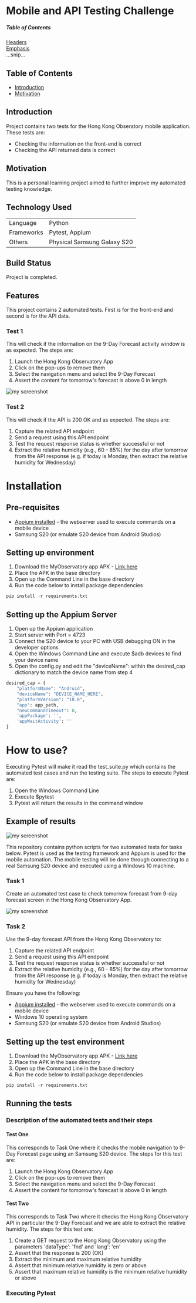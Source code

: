# Mobile and API Testing Challenge

##### Table of Contents  
[Headers](#headers)  
[Emphasis](#emphasis)  
...snip...    
<a name="headers"/>

## Table of Contents

- [Introduction](#introduction)
- [Motivation](#motivation)


## Introduction <a name="introduction"></a>
Project contains two tests for the Hong Kong Obseratory mobile application. These tests are:
* Checking the information on the front-end is correct
* Checking the API returned data is correct 

## Motivation <a name="motivation"></a>
This is a personal learning project aimed to further improve my automated testing knowledge.

## Technology Used
<table>
  <tbody>
    <tr>
      <td>Language</td>
      <td>Python</td>
    </tr>
    <tr>
      <td>Frameworks</td>
      <td>Pytest, Appium</td>
    </tr>
    <tr>
      <td>Others</td>
      <td>Physical Samsung Galaxy S20</td>
    </tr>
  </tbody>
</table>

## Build Status
Project is completed.

## Features
This project contains 2 automated tests. First is for the front-end and second is for the API data.

### Test 1
This will check if the information on the 9-Day Forecast activity window is as expected. The steps are:
1. Launch the Hong Kong Observatory App
2. Click on the pop-ups to remove them
3. Select the navigation menu and select the 9-Day Forecast
4. Assert the content for tomorrow's forecast is above 0 in length

![my screenshot](./example.png)

### Test 2
This will check if the API is 200 OK and as expected. The steps are:
1. Capture the related API endpoint
2. Send a request using this API endpoint
3. Test the request response status is whether successful or not
4. Extract the relative humidity (e.g., 60 - 85%) for the day after tomorrow from the API response (e.g. if today is Monday, then extract the relative humidity for Wednesday)


# Installation

## Pre-requisites
* [Appium installed](https://appium.io/docs/en/about-appium/getting-started/?lang=en) - the webserver used to execute commands on a mobile device
* Samsung S20 (or emulate S20 device from Android Studios)

## Setting up environment
1. Download the MyObservatory app APK - [Link here](https://m.apkpure.com/myobservatory-%E6%88%91%E7%9A%84%E5%A4%A9%E6%96%87%E5%8F%B0/hko.MyObservatory_v1_0)
2. Place the APK in the base directory
3. Open up the Command Line in the base directory
4. Run the code below to install package dependencies 
```python
pip install -r requirements.txt
```

## Setting up the Appium Server
1. Open up the Appium application
2. Start server with Port = 4723
3. Connect the S20 device to your PC with USB debugging ON in the developer options
4. Open the Windows Command Line and execute $adb devices to find your device name
5. Open the config.py and edit the "deviceName": within the desired_cap dictionary to match the device name from step 4
```python
desired_cap = {
    "platformName": "Android",
    "deviceName": "DEVICE_NAME_HERE",
    "platformVersion": "10.0",
    "app": app_path,
    "newCommandTimeout": 0,
    'appPackage': '',
    'appWaitActivity': ''
}
```
# How to use?
Executing Pytest will make it read the test_suite.py which contains the automated test cases and run the testing suite. The steps to execute Pytest are: 
1. Open the Windows Command Line
2. Execute $pytest
5. Pytest will return the results in the command window

## Example of results
![my screenshot](./example_executed.PNG)



This repository contains python scripts for two automated tests for tasks below. Pytest is used as the testing framework and Appium is used for the mobile automation. The mobile testing will be done through connecting to a real Samsung S20 device and executed using a Windows 10 machine.

### Task 1
Create an automated test case to check tomorrow forecast from 9-day forecast screen in the Hong Kong Observatory App.

![my screenshot](./example.png)

### Task 2
Use the 9-day forecast API from the Hong Kong Observatory to:
1. Capture the related API endpoint
2. Send a request using this API endpoint
3. Test the request response status is whether successful or not
4. Extract the relative humidity (e.g., 60 - 85%) for the day after tomorrow from the API response (e.g. if today is Monday, then extract the relative humidity for Wednesday)



Ensure you have the following:
* [Appium installed](https://appium.io/docs/en/about-appium/getting-started/?lang=en) - the webserver used to execute commands on a mobile device
* Windows 10 operating system
* Samsung S20 (or emulate S20 device from Android Studios)

## Setting up the test environment
1. Download the MyObservatory app APK - [Link here](https://m.apkpure.com/myobservatory-%E6%88%91%E7%9A%84%E5%A4%A9%E6%96%87%E5%8F%B0/hko.MyObservatory_v1_0)
2. Place the APK in the base directory
3. Open up the Command Line in the base directory
4. Run the code below to install package dependencies 
```python
pip install -r requirements.txt
```


## Running the tests
### Description of the automated tests and their steps
#### Test One
This corresponds to Task One where it checks the mobile navigation to 9-Day Forecast page using an Samsung S20 device. The steps for this test are:
1. Launch the Hong Kong Observatory App
2. Click on the pop-ups to remove them
3. Select the navigation menu and select the 9-Day Forecast
4. Assert the content for tomorrow's forecast is above 0 in length

#### Test Two
This corresponds to Task Two where it checks the Hong Kong Observatory API in particular the 9-Day Forecast and we are able to extract the relative humidity. The steps for this test are:
1. Create a GET request to the Hong Kong Observatory using the parameters 'dataType': 'fnd' and 'lang': 'en'
2. Assert that the response is 200 (OK)
3. Extract the minimum and maximum relative humidity 
4. Assert that minimum relative humidity is zero or above
5. Assert that maximum relative humidity is the minimum relative humidity or above 

### Executing Pytest




